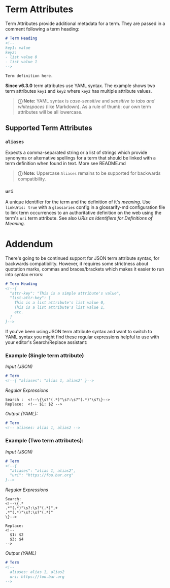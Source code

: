 # Term Attributes

Term Attributes provide additional metadata for a term. They are passed in a comment following a term heading:

~~~md
# Term Heading
<!--
key1: value
key2:
- list value 0
- list value 1
-->

Term definition here.
~~~

**Since v6.3.0** term attributes use YAML syntax. The example shows two term attributes `key1` and `key2` where `key2` has multiple attribute values.

> **ⓘ Note:** YAML syntax is *case-sensitive* and *sensitive to tabs and whitespaces* (like Markdown). As a rule of thumb: our own term attributes will be all lowercase.


## Supported Term Attributes

### `aliases`

Expects a comma-separated string or a list of strings which provide synonyms or alternative spellings for a term that should be linked with a term definition when found in text. More see README.md

> **ⓘ Note:** Uppercase `Aliases` remains to be supported for backwards compatibility.

### `uri`

A unique identifier for the term and the definition of it's *meaning*. Use `linkUris: true` with a `glossaries` config in a glossarify-md configuration file to link term occurrences to an authoritative definition on the web using the term's `uri` term attribute. See also *URIs as Identifiers for Definitions of Meaning*.

# Addendum

There's going to be continued support for JSON term attribute syntax, for backwards compatibility. However, it requires some strictness about quotation marks, commas and braces/brackets which makes it easier to run into syntax errors:

~~~md
# Term Heading
<!--{
  "attr-key": "This is a simple attribute's value",
  "list-attr-key": [
    This is a list attribute's list value 0,
    This is a list attribute's list value 1,
    etc.
  ]
}-->
~~~

If you've been using JSON term attribute syntax and want to switch to YAML syntax you might find these regular expressions helpful to use with your editor's Search/Replace assistant:

### Example (Single term attribute)

*Input (JSON)*
~~~md
# Term
<!--{ "aliases": "alias 1, alias2" }-->
~~~

*Regular Expressions*
~~~
Search :  <!--\{\s?"(.*)"\s?:\s?"(.*)"\s?\}-->
Replace:  <!-- $1: $2 -->
~~~

*Output (YAML):*

~~~md
# Term
<!-- aliases: alias 1, alias2 -->
~~~

### Example (Two term attributes):

*Input (JSON)*
~~~md
# Term
<!--{
  "aliases": "alias 1, alias2",
  "uri": "https://foo.bar.org"
}-->
~~~

*Regular Expressions*
~~~
Search:
<!--\{.*
.*"(.*)"\s?:\s?"(.*)",+
.*"(.*)"\s?:\s?"(.*)"
\}-->

Replace:
<!--
  $1: $2
  $3: $4
-->
~~~

*Output (YAML)*

~~~md
# Term
<!--
  aliases: alias 1, alias2
  uri: https://foo.bar.org
-->
~~~